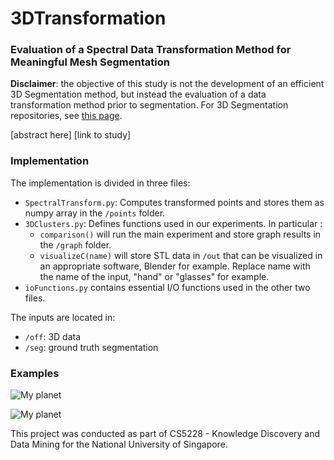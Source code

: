 # 3DTransformation
### Evaluation of a Spectral Data Transformation Method for Meaningful Mesh Segmentation

**Disclaimer**: the objective of this study is not the development of an efficient 3D Segmentation method, but instead the evaluation of a data transformation method prior to segmentation. For 3D Segmentation repositories, see [this page](https://github.com/topics/3d-segmentation).

[abstract here]
[link to study]

### Implementation

The implementation is divided in three files:
 * ```SpectralTransform.py```: Computes transformed points and stores them as numpy array in the ```/points``` folder.
 * ```3DClusters.py```: Defines functions used in our experiments. In particular :
   - ```comparison()``` will run the main experiment and store graph results in the ```/graph``` folder.
   - ```visualizeC(name)``` will store STL data in ```/out``` that can be visualized in an appropriate software, Blender for example. Replace name with the name of the input, "hand" or "glasses" for example.
 * ```ioFunctions.py``` contains essential I/O functions used in the other two files.
 
The inputs are located in:
 * ```/off```: 3D data
 * ```/seg```: ground truth segmentation
 
 ### Examples
 
 ![My planet](https://github.com/CorentinDumery/3DTransformation/blob/master/examples/handC.png)
 
 ![My planet](https://github.com/CorentinDumery/3DTransformation/blob/master/examples/glassesC.png)


This project was conducted as part of CS5228 - Knowledge Discovery and Data Mining for the National University of Singapore.
